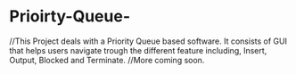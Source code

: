 # Prioirty-Queue-
//This Project deals with a Priority Queue based software. It consists of GUI that helps users navigate trough the different feature including, Insert, Output, Blocked and Terminate.
//More coming soon.

